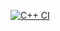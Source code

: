 [![C++ CI](https://github.com/ConnorGanaway/myrepo/actions/workflows/actions.yml/badge.svg)](https://github.com/ConnorGanaway/myrepo/actions/workflows/actions.yml)
